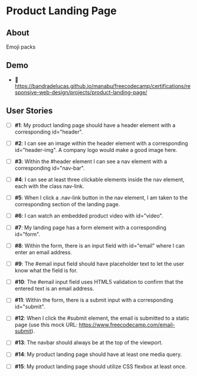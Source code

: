 # Product Landing Page

## About

Emoji packs

## Demo

- 🔗 https://bandradelucas.github.io/manabu/freecodecamp/certifications/responsive-web-design/projects/product-landing-page/

## User Stories

 - [ ] **#1**: My product landing page should have a header element with a corresponding id="header".

 - [ ] **#2**: I can see an image within the header element with a corresponding id="header-img". A company logo would make a good image here.

 - [ ] **#3**: Within the #header element I can see a nav element with a corresponding id="nav-bar".

 - [ ] **#4**: I can see at least three clickable elements inside the nav element, each with the class nav-link.

 - [ ] **#5**: When I click a .nav-link button in the nav element, I am taken to the corresponding section of the landing page.

 - [ ] **#6**: I can watch an embedded product video with id="video".

 - [ ] **#7**: My landing page has a form element with a corresponding id="form".

 - [ ] **#8**: Within the form, there is an input field with id="email" where I can enter an email address.

 - [ ] **#9**: The #email input field should have placeholder text to let the user know what the field is for.

 - [ ] **#10**: The #email input field uses HTML5 validation to confirm that the entered text is an email address.

 - [ ] **#11**: Within the form, there is a submit input with a corresponding id="submit".

 - [ ] **#12**: When I click the #submit element, the email is submitted to a static page (use this mock URL: https://www.freecodecamp.com/email-submit).

 - [ ] **#13**: The navbar should always be at the top of the viewport.

 - [ ] **#14**: My product landing page should have at least one media query.

 - [ ] **#15**: My product landing page should utilize CSS flexbox at least once.